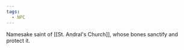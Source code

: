 ```yaml
---
tags:
  - NPC
---
```

Namesake saint of [[St. Andral's Church]], whose bones sanctify and protect it.